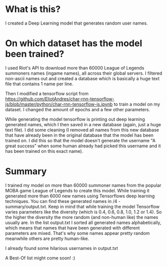 # What is this?
I created a Deep Learning model that generates random user names. 

# On which dataset has the model been trained?

I used Riot's API to download more than 60000 League of Legends summoners names (ingame names), all across
their global servers. I filtered non-ascii names out and created a database which is 
basically a huge text file that contains 1 name per line.

Then I modified a tensorflow script from https://github.com/EliotAndres/char-rnn-tensorflow-js/blob/master/python/char-rnn-tensorflow-js.ipynb to train a model on my dataset. I changed the amount of epochs and a few other parameters. 


While generating the model tensorflow is printing out deep learning generated names, which I then saved in a new database (again, just a huge text file). I did some cleaning (I removed all names from this new database that have already been in the original database that the model has been trained on. I did this so that the model doesn't generate the username "A great success" when some human already had picked this username and it has been trained on this exact name).

# Summary

I trained my model on more than 60000 summoner names from the popular MOBA game League of Legends to create this model. While training it generated more than 6000 new names using Tensorflows deep learning techniques. You can find these generated names in /4 - summary/output.txt. Keep in mind that while training the model Tensorflow varies parameters like the diversity (which is 0.4, 0.6, 0.8, 1.0, 1.2 or 1.4). So the higher the diversity the more random (and non-human like) the names usually are. In the list output.txt I sorted all generated names alphabetically, which means that names that have been generated with different parameters are mixed. That's why some names appear pretty random meanwhile others are pretty human-like.


I already found some hilarious usernames in output.txt


A Best-Of list might come soon! :)



